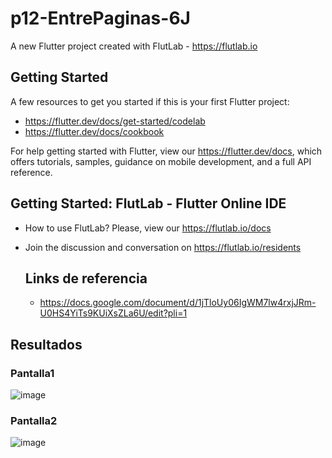 # p12-EntrePaginas-6J

A new Flutter project created with FlutLab - https://flutlab.io

## Getting Started

A few resources to get you started if this is your first Flutter project:

- https://flutter.dev/docs/get-started/codelab
- https://flutter.dev/docs/cookbook

For help getting started with Flutter, view our
https://flutter.dev/docs, which offers tutorials,
samples, guidance on mobile development, and a full API reference.

## Getting Started: FlutLab - Flutter Online IDE

- How to use FlutLab? Please, view our https://flutlab.io/docs
- Join the discussion and conversation on https://flutlab.io/residents

  ## Links de referencia
  - https://docs.google.com/document/d/1jTloUy06IgWM7lw4rxjJRm-U0HS4YiTs9KUiXsZLa6U/edit?pli=1
 
## Resultados
### Pantalla1
![image](https://github.com/BerthaAreliFuentesRodriguez/p12_EntrePaginas-6J/assets/143548448/5c9f1def-084c-49b5-965d-03aab24869f8)
### Pantalla2
![image](https://github.com/BerthaAreliFuentesRodriguez/p12_EntrePaginas-6J/assets/143548448/84873c59-1b1f-4950-9614-c703654ffd16)

